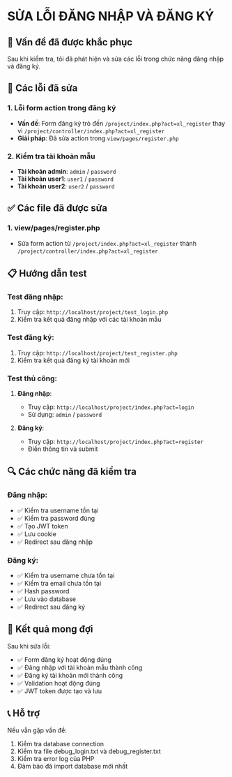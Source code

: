 # SỬA LỖI ĐĂNG NHẬP VÀ ĐĂNG KÝ

## 🔧 Vấn đề đã được khắc phục

Sau khi kiểm tra, tôi đã phát hiện và sửa các lỗi trong chức năng đăng nhập và đăng ký.

## 🎯 Các lỗi đã sửa

### 1. **Lỗi form action trong đăng ký**
- **Vấn đề**: Form đăng ký trỏ đến `/project/index.php?act=xl_register` thay vì `/project/controller/index.php?act=xl_register`
- **Giải pháp**: Đã sửa action trong `view/pages/register.php`

### 2. **Kiểm tra tài khoản mẫu**
- **Tài khoản admin**: `admin` / `password`
- **Tài khoản user1**: `user1` / `password`
- **Tài khoản user2**: `user2` / `password`

## ✅ Các file đã được sửa

### 1. **view/pages/register.php**
- Sửa form action từ `/project/index.php?act=xl_register` thành `/project/controller/index.php?act=xl_register`

## 📋 Hướng dẫn test

### Test đăng nhập:
1. Truy cập: `http://localhost/project/test_login.php`
2. Kiểm tra kết quả đăng nhập với các tài khoản mẫu

### Test đăng ký:
1. Truy cập: `http://localhost/project/test_register.php`
2. Kiểm tra kết quả đăng ký tài khoản mới

### Test thủ công:
1. **Đăng nhập**: 
   - Truy cập: `http://localhost/project/index.php?act=login`
   - Sử dụng: `admin` / `password`

2. **Đăng ký**:
   - Truy cập: `http://localhost/project/index.php?act=register`
   - Điền thông tin và submit

## 🔍 Các chức năng đã kiểm tra

### Đăng nhập:
- ✅ Kiểm tra username tồn tại
- ✅ Kiểm tra password đúng
- ✅ Tạo JWT token
- ✅ Lưu cookie
- ✅ Redirect sau đăng nhập

### Đăng ký:
- ✅ Kiểm tra username chưa tồn tại
- ✅ Kiểm tra email chưa tồn tại
- ✅ Hash password
- ✅ Lưu vào database
- ✅ Redirect sau đăng ký

## 🎉 Kết quả mong đợi

Sau khi sửa lỗi:
- ✅ Form đăng ký hoạt động đúng
- ✅ Đăng nhập với tài khoản mẫu thành công
- ✅ Đăng ký tài khoản mới thành công
- ✅ Validation hoạt động đúng
- ✅ JWT token được tạo và lưu

## 📞 Hỗ trợ

Nếu vẫn gặp vấn đề:
1. Kiểm tra database connection
2. Kiểm tra file debug_login.txt và debug_register.txt
3. Kiểm tra error log của PHP
4. Đảm bảo đã import database mới nhất 